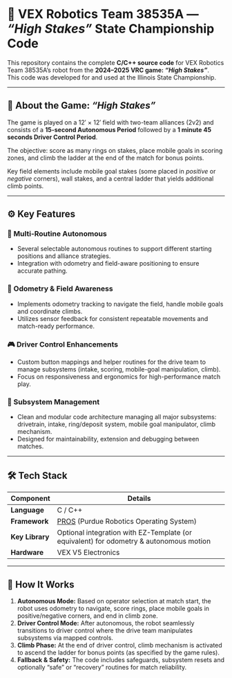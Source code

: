 # 🎯 VEX Robotics Team 38535A — *“High Stakes”* State Championship Code

This repository contains the complete **C/C++ source code** for VEX Robotics Team 38535A’s robot from the **2024–2025 VRC game: *“High Stakes”***.  
This code was developed for and used at the Illinois State Championship.

---

## 🏁 About the Game: *“High Stakes”*

The game is played on a 12′ × 12′ field with two-team alliances (2v2) and consists of a **15-second Autonomous Period** followed by a **1 minute 45 seconds Driver Control Period**. 

The objective: score as many rings on stakes, place mobile goals in scoring zones, and climb the ladder at the end of the match for bonus points.

Key field elements include mobile goal stakes (some placed in *positive* or *negative* corners), wall stakes, and a central ladder that yields additional climb points.

---

## ⚙️ Key Features

### 🔁 Multi-Routine Autonomous  
- Several selectable autonomous routines to support different starting positions and alliance strategies.  
- Integration with odometry and field-aware positioning to ensure accurate pathing.

### 📍 Odometry & Field Awareness  
- Implements odometry tracking to navigate the field, handle mobile goals and coordinate climbs.  
- Utilizes sensor feedback for consistent repeatable movements and match-ready performance.

### 🎮 Driver Control Enhancements  
- Custom button mappings and helper routines for the drive team to manage subsystems (intake, scoring, mobile-goal manipulation, climb).  
- Focus on responsiveness and ergonomics for high-performance match play.

### 🧩 Subsystem Management  
- Clean and modular code architecture managing all major subsystems: drivetrain, intake, ring/deposit system, mobile goal manipulator, climb mechanism.  
- Designed for maintainability, extension and debugging between matches.

---

## 🛠️ Tech Stack

| Component  | Details |
|------------|---------|
| **Language** | C / C++ |
| **Framework** | [PROS](https://pros.cs.purdue.edu/) (Purdue Robotics Operating System) |
| **Key Library** | Optional integration with EZ-Template (or equivalent) for odometry & autonomous motion |
| **Hardware** | VEX V5 Electronics |

---

## 🧠 How It Works

1. **Autonomous Mode:** Based on operator selection at match start, the robot uses odometry to navigate, score rings, place mobile goals in positive/negative corners, and end in climb zone.  
2. **Driver Control Mode:** After autonomous, the robot seamlessly transitions to driver control where the drive team manipulates subsystems via mapped controls.  
3. **Climb Phase:** At the end of driver control, climb mechanism is activated to ascend the ladder for bonus points (as specified by the game rules).  
4. **Fallback & Safety:** The code includes safeguards, subsystem resets and optionally “safe” or “recovery” routines for match reliability.
